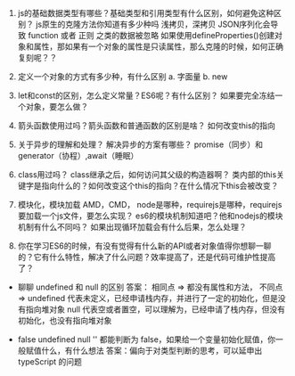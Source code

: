 1. js的基础数据类型有哪些？基础类型和引用类型有什么区别，如何避免这种区别？
js原生的克隆方法你知道有多少种吗
浅拷贝，深拷贝
JSON序列化会导致 function 或者 正则 之类的数据被忽略
如果使用defineProperties()创建对象和属性，那如果有一个对象的属性是只读属性，那么克隆的时候，如何正确复刻呢？？

2. 定义一个对象的方式有多少种，有什么区别
a. 字面量
b. new

3. let和const的区别，怎么定义常量？ES6呢？有什么区别？
如果要完全冻结一个对象，要怎么做？

4. 箭头函数使用过吗？箭头函数和普通函数的区别是啥？
如何改变this的指向

5. 关于异步的理解和处理？
解决异步的方案有哪些？
promise（同步）和generator（协程）,await（睡眠）

6. class用过吗？
class继承之后，如何访问其父级的构造器啊？
类内部的this关键字是指向什么的？如何改变这个this的指向？在什么情况下this会被改变？

7. 模块化，模块加载
AMD，CMD，
node是哪种，requirejs是哪种，requirejs要加载一个js文件，要怎么实现？
es6的模块机制知道吧？他和nodejs的模块机制有什么不同吗？
如果出现循环加载会有什么后果，怎么处理？

8. 你在学习ES6的时候，有没有觉得有什么新的API或者对象值得你想聊一聊的？它有什么特性，解决了什么问题？效率提高了，还是代码可维护性提高了？

- 聊聊 undefined 和 null 的区别
答案：
相同点 => 都没有属性和方法，
不同点 => 
  undefined 代表未定义，已经申请栈内存，并进行了一定的初始化，但是没有指向堆对象
  null 代表空或者置空，可以理解为，已经申请了栈内存，但没有初始化，也没有指向堆对象

- false undefined null '' 都能判断为 false，如果给一个变量初始化赋值，你一般赋值什么，有什么想法
答案：偏向于对类型判断的思考，可以延申出 typeScript 的问题
